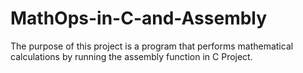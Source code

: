 # MathOps-in-C-and-Assembly
The purpose of this project is a program that performs mathematical calculations by running the assembly function in C Project.
